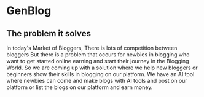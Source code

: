 # GenBlog

## The problem it solves

In today's Market of Bloggers, There is lots of competition between bloggers But there is a problem that occurs for newbies in blogging who want to get started online earning and start their journey in the Blogging World. So we are coming up with a solution where we help new bloggers or beginners show their skills in blogging on our platform. We have an AI tool where newbies can come and make blogs with AI tools and post on our platform or list the blogs on our platform and earn money.
